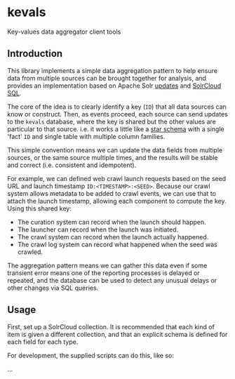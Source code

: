 # kevals
Key-values data aggregator client tools

## Introduction

This library implements a simple data aggregation pattern to help ensure data from multiple sources can be brought together for analysis, and provides an implementation based on Apache Solr [updates](https://lucene.apache.org/solr/guide/6_6/updating-parts-of-documents.html) and [SolrCloud SQL](https://lucene.apache.org/solr/guide/6_6/parallel-sql-interface.html).

The core of the idea is to clearly identify a key (`ID`) that all data sources can know or construct. Then, as events proceed, each source can send updates to the `kevals` database, where the key is shared but the other values are particular to that source.  i.e. it works a little like a [star schema](https://en.wikipedia.org/wiki/Star_schema) with a single 'fact' `ID` and single table with multiple column families.

This simple convention means we can update the data fields from multiple sources, or the same source multiple times, and the results will be stable and correct (i.e. consistent and idempotent). 

For example, we can defined web crawl launch requests based on the seed URL and launch timestamp `ID:<TIMESTAMP>:<SEED>`.  Because our crawl system allows metadata to be added to crawl events, we can use that to attach the launch timestamp, allowing each component to compute the key. Using this shared key:

- The curation system can record when the launch should happen.
- The launcher can record when the launch was initiated.
- The crawl system can record when the launch actually happened.
- The crawl log system can record what happened when the seed was crawled.

The aggregation pattern means we can gather this data even if some transient error means one of the reporting processes is delayed or repeated, and the database can be used to detect any unusual delays or other changes via SQL queries.

## Usage

First, set up a SolrCloud collection. It is recommended that each kind of item is given a different collection, and that an explicit schema is defined for each field for each type.

For development, the supplied scripts can do this, like so:
 
...
